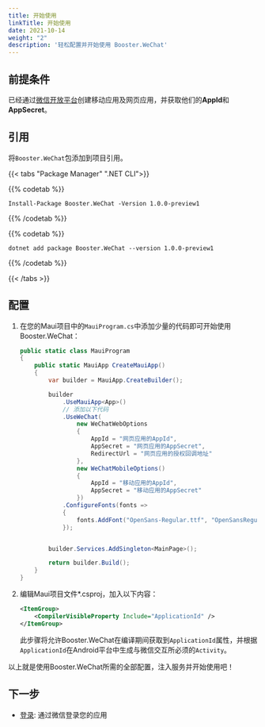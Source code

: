 ```yaml
---
title: 开始使用
linkTitle: 开始使用
date: 2021-10-14
weight: "2"
description: '轻松配置并开始使用 Booster.WeChat'
---
```


## 前提条件

已经通过<a href="https://open.weixin.qq.com/cgi-bin/index?t=home/index&lang=zh_CN" target="_blank">微信开放平台</a>创建移动应用及网页应用，并获取他们的**AppId**和**AppSecret**。

## 引用

将`Booster.WeChat`包添加到项目引用。

{{< tabs "Package Manager" ".NET CLI">}}

{{% codetab %}}

    Install-Package Booster.WeChat -Version 1.0.0-preview1

{{% /codetab %}}

{{% codetab %}}

    dotnet add package Booster.WeChat --version 1.0.0-preview1

{{% /codetab %}}

{{< /tabs >}}

## 配置

1. 在您的Maui项目中的`MauiProgram.cs`中添加少量的代码即可开始使用Booster.WeChat：

    ```C#
    public static class MauiProgram
    {
        public static MauiApp CreateMauiApp()
        {
            var builder = MauiApp.CreateBuilder();

            builder
                .UseMauiApp<App>()
                // 添加以下代码
                .UseWeChat(
                    new WeChatWebOptions
                    {
                        AppId = "网页应用的AppId",
                        AppSecret = "网页应用的AppSecret",
                        RedirectUrl = "网页应用的授权回调地址"
                    },
                    new WeChatMobileOptions()
                    {
                        AppId = "移动应用的AppId",
                        AppSecret = "移动应用的AppSecret"
                    })
                .ConfigureFonts(fonts =>
                {
                    fonts.AddFont("OpenSans-Regular.ttf", "OpenSansRegular");
                });


            builder.Services.AddSingleton<MainPage>();

            return builder.Build();
        }
    }
    ```

2. 编辑Maui项目文件*.csproj，加入以下内容：
    ``` xml
    <ItemGroup>
        <CompilerVisibleProperty Include="ApplicationId" />
    </ItemGroup>
    ```
   此步骤将允许Booster.WeChat在编译期间获取到`ApplicationId`属性，并根据`ApplicationId`在Android平台中生成与微信交互所必须的`Activity`。

以上就是使用Booster.WeChat所需的全部配置，注入服务并开始使用吧！

## 下一步

* [登录](/docs/wechat/login/): 通过微信登录您的应用
